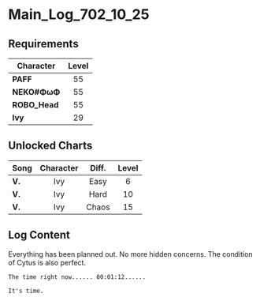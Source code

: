 # Main_Log_702_10_25
## Requirements
|  Character  |Level|
|-------------|:---:|
|**PAFF**     | 55  |
|**NEKO#ΦωΦ** | 55  |
|**ROBO_Head**| 55  |
|**Ivy**      | 29  |

## Unlocked Charts
| Song  |Character|Diff.|Level|
|-------|:-------:|:---:|:---:|
|**V.** |   Ivy   |Easy |  6  |
|**V.** |   Ivy   |Hard | 10  |
|**V.** |   Ivy   |Chaos| 15  |

## Log Content
Everything has been planned out. No more hidden concerns. The condition of Cytus is also perfect.

    The time right now...... 00:01:12......

    It's time.